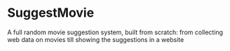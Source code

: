 # SuggestMovie
A full random movie suggestion system, built from scratch: from collecting web data on movies till showing the suggestions in a website
